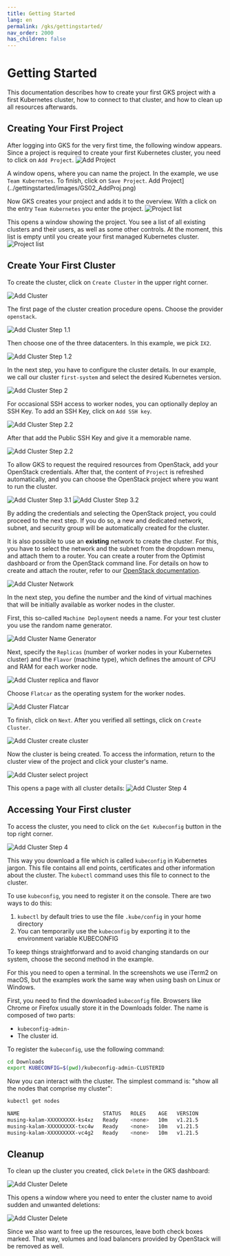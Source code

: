 ```yaml
---
title: Getting Started
lang: en
permalink: /gks/gettingstarted/
nav_order: 2000
has_children: false
---
```

# Getting Started

This documentation describes how to create your first GKS project with a first Kubernetes
cluster, how to connect to that cluster, and how to clean up all resources
afterwards.

## Creating Your First Project

After logging into GKS for the very first time, the following window appears.
Since a project is required to create your first Kubernetes cluster, you
need to click on `Add Project`.
![Add Project](../gettingstarted/images/GS01_AddProj.png)

A window opens, where you can name the project. In the
example, we use `Team Kubernetes`.
To finish, click on `Save Project`.
Add Project](../gettingstarted/images/GS02_AddProj.png)

Now GKS creates your project and adds it to the overview. With a click on
the entry `Team Kubernetes` you enter the project.
![Project list](../gettingstarted/images/GS03_AddProj.png)

This opens a window showing the project. You see a list of all existing
clusters and their users, as well as some other controls. At the moment, this list is empty until you create your first managed Kubernetes cluster.
![Project list](../gettingstarted/images/GS04a_AddProj.png)

## Create Your First Cluster

To create the cluster, click on `Create Cluster` in the upper right corner.

![Add Cluster](../gettingstarted/images/GS05_CreaClus.png)

The first page of the cluster creation procedure opens.
Choose the provider `openstack`.

![Add Cluster Step 1.1](../gettingstarted/images/GS06a1_CreaClus.png)

Then choose one of the three
datacenters. In this example, we pick `IX2`.

![Add Cluster Step 1.2](../gettingstarted/images/GS06a2_CreaClus.png)

In the next step, you have to configure the cluster details. In our example,
we call our cluster `first-system` and select the desired Kubernetes version.

![Add Cluster Step 2](../gettingstarted/images/GS07_CreaClus.png)

For occasional SSH access to worker nodes, you can optionally deploy an SSH Key.
To add an SSH Key, click on `Add SSH key`.

![Add Cluster Step 2.2](../gettingstarted/images/GS08_CreaClusSSH.png)

After that add the Public SSH Key and give it a memorable name.

![Add Cluster Step 2.2](../gettingstarted/images/GS09_CreaClusSSH.png)

To allow GKS to request the required resources from OpenStack, add your
OpenStack credentials. After that, the content of `Project` is refreshed
automatically, and you can choose the OpenStack project where you want to run the cluster.

![Add Cluster Step 3.1](../gettingstarted/images/GS10_CreaClusUserCred.png)
![Add Cluster Step 3.2](../gettingstarted/images/GS11_CreaClusUserCred.png)

By adding the credentials and selecting the OpenStack project, you could proceed to the next
step. If you do so, a new and dedicated network, subnet, and security group will be automatically created for the cluster.

It is also possible to use an **existing** network to create the cluster. For this, you have to select
the network and the subnet from the dropdown menu, and attach them to a router.
You can create a router from the Optimist dashboard or from the OpenStack command line.
For details on how to create and attach the router, refer to our [OpenStack documentation](/optimist/guided_tour/step10/).

![Add Cluster Network](../gettingstarted/images/GS12_CreaClusUserCred.png)

In the next step, you define the number and the kind of virtual machines that will be initially available as worker nodes
in the cluster.

First, this so-called `Machine Deployment` needs a name. For your test cluster you use the random name generator.

![Add Cluster Name Generator](../gettingstarted/images/GS13_CreaClus.png)

Next, specify the `Replicas` (number of worker nodes in your Kubernetes cluster) and the `Flavor` (machine type), which
defines the amount of CPU and RAM for each worker node.

![Add Cluster replica and flavor](../gettingstarted/images/GS13a_CreaClus.png)

Choose `Flatcar` as the operating system for the worker nodes.

![Add Cluster Flatcar](../gettingstarted/images/GS14_CreaClus.png)

To finish, click on `Next`. After you verified all settings, click on `Create Cluster`.

![Add Cluster create cluster](../gettingstarted/images/GS15_CreaClus.png)

Now the cluster is being created. To access the information, return to the cluster
view of the project and click your cluster's name.

![Add Cluster select project](../gettingstarted/images/GS16_CreaClus.png)

This opens a page with all cluster details:
![Add Cluster Step 4](../gettingstarted/images/GS17_CreaClus.png)

## Accessing Your First cluster

To access the cluster, you need to click on the `Get Kubeconfig` button in the top right corner.

![Add Cluster Step 4](../gettingstarted/images/GS18_AccClus.png)

This way you download a file which is called `kubeconfig` in
Kubernetes jargon. This file contains all end points, certificates
and other information about the cluster. The `kubectl` command uses
this file to connect to the cluster.

To use `kubeconfig`, you need to register it on the console.
There are two ways to do this:

1. `kubectl` by default tries to use the file `.kube/config`
   in your home directory
2. You can temporarily use the `kubeconfig` by exporting it to
   the environment variable KUBECONFIG

To keep things straightforward and to avoid changing standards
on our system, choose the second method in the example.

For this you need to open a terminal. In the screenshots we use
iTerm2 on macOS, but the examples work the same way when using
bash on Linux or Windows.

First, you need to find the downloaded `kubeconfig` file. Browsers
like Chrome or Firefox usually store it in the Downloads folder.
The name is composed of two parts:

* `kubeconfig-admin-`
* The cluster id.

 To register the `kubeconfig`, use the following command:

```bash
cd Downloads
export KUBECONFIG=$(pwd)/kubeconfig-admin-CLUSTERID
```

Now you can interact with the cluster. The simplest command is: "show
all the nodes that comprise my cluster":

```bash
kubectl get nodes

NAME                           STATUS   ROLES    AGE   VERSION
musing-kalam-XXXXXXXXX-ks4xz   Ready    <none>   10m   v1.21.5
musing-kalam-XXXXXXXXX-txc4w   Ready    <none>   10m   v1.21.5
musing-kalam-XXXXXXXXX-vc4g2   Ready    <none>   10m   v1.21.5
```

## Cleanup

To clean up the cluster you created, click `Delete` in the GKS dashboard:

![Add Cluster Delete](../gettingstarted/images/GS19_DelClus.png)

This opens a window where you need to enter the cluster name
to avoid sudden and unwanted deletions:

![Add Cluster Delete](../gettingstarted/images/GS20_DelClus.png)

Since we also want to free up the resources, leave both check
boxes marked. That way, volumes and load balancers provided by
OpenStack will be removed as well.

